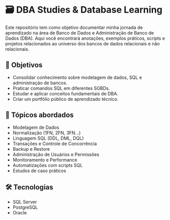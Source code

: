 # 🗃️ DBA Studies & Database Learning

Este repositório tem como objetivo documentar minha jornada de aprendizado na área de Banco de Dados e Administração de Banco de Dados (DBA). Aqui você encontrará anotações, exemplos práticos, scripts e projetos relacionados ao universo dos bancos de dados relacionais e não relacionais.

## 🎯 Objetivos

- Consolidar conhecimento sobre modelagem de dados, SQL e administração de bancos.
- Praticar comandos SQL em diferentes SGBDs.
- Estudar e aplicar conceitos fundamentais de DBA.
- Criar um portfólio público de aprendizado técnico.

## 🧠 Tópicos abordados

- Modelagem de Dados
- Normalização (1FN, 2FN, 3FN...)
- Linguagem SQL (DDL, DML, DQL)
- Transações e Controle de Concorrência
- Backup e Restore
- Administração de Usuários e Permissões
- Monitoramento e Performance
- Automatizações com scripts SQL
- Estudos de caso práticos

## 🛠️ Tecnologias

- SQL Server
- PostgreSQL 
- Oracle
